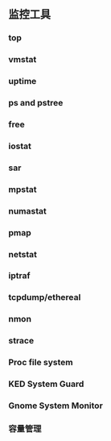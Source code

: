 ## 监控工具

### top

### vmstat

### uptime

### ps and pstree

### free

### iostat

### sar

### mpstat

### numastat

### pmap

### netstat

### iptraf

### tcpdump/ethereal

### nmon

### strace

### Proc file system

### KED System Guard

### Gnome System Monitor

### 容量管理